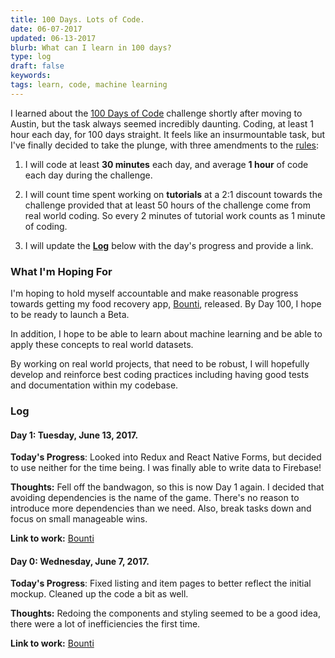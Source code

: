 ```yaml
---
title: 100 Days. Lots of Code.
date: 06-07-2017
updated: 06-13-2017
blurb: What can I learn in 100 days?
type: log
draft: false
keywords:
tags: learn, code, machine learning
---
```


I learned about the [100 Days of Code](http://100daysofcode.com/) challenge shortly after moving to Austin, but the task always seemed incredibly daunting. Coding, at least 1 hour each day, for 100 days straight. It feels like an insurmountable task, but I've finally decided to take the plunge, with three amendments to the [rules](https://github.com/Kallaway/100-days-of-code/blob/master/rules.md):

1. I will code at least __30 minutes__ each day, and average __1 hour__ of code each day during the challenge.

2. I will count time spent working on __tutorials__ at a 2:1 discount towards the challenge provided that at least 50 hours of the challenge come from real world coding. So every 2 minutes of tutorial work counts as 1 minute of coding.

3. I will update the __[Log](#log)__ below with the day's progress and provide a link.

### What I'm Hoping For

I'm hoping to hold myself accountable and make reasonable progress towards getting my food recovery app, [Bounti](), released. By Day 100, I hope to be ready to launch a Beta.

In addition, I hope to be able to learn about machine learning and be able to apply these concepts to real world datasets.

By working on real world projects, that need to be robust, I will hopefully develop and reinforce best coding practices including having good tests and documentation within my codebase.

### Log

#### Day 1: Tuesday, June 13, 2017.

__Today's Progress__: Looked into Redux and React Native Forms, but decided to use neither for the time being. I was finally able to write data to Firebase!

__Thoughts:__ Fell off the bandwagon, so this is now Day 1 again. I decided that avoiding dependencies is the name of the game. There's no reason to introduce more dependencies than we need. Also, break tasks down and focus on small manageable wins.

__Link to work:__ [Bounti](https://github.com/currychern/bounti/commit/06c8cba73c5fc6150b0038234a2f0d216c156786)

#### Day 0: Wednesday, June 7, 2017.

__Today's Progress__: Fixed listing and item pages to better reflect the initial mockup. Cleaned up the code a bit as well.

__Thoughts:__ Redoing the components and styling seemed to be a good idea, there were a lot of inefficiencies the first time.

__Link to work:__ [Bounti](https://github.com/currychern/bounti/commit/9b51968cbb54128dcc747cfc6a3a0d3bb3587ae7)
